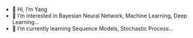- 👋 Hi, I’m Yang 
- 👀 I’m interested in Bayesian Neural Network, Machine Learning, Deep Learning...
- 🌱 I’m currently learning Sequence Models, Stochastic Process...

<!---
StoatBF/StoatBF is a ✨ special ✨ repository because its `README.md` (this file) appears on your GitHub profile.
You can click the Preview link to take a look at your changes.
--->
